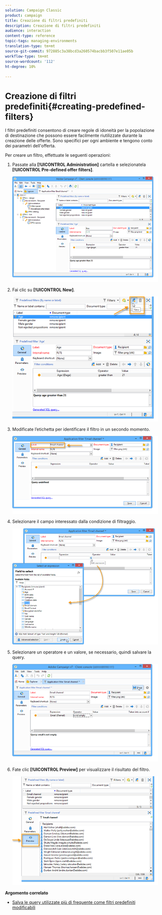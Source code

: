 ```yaml
---
solution: Campaign Classic
product: campaign
title: Creazione di filtri predefiniti
description: Creazione di filtri predefiniti
audience: interaction
content-type: reference
topic-tags: managing-environments
translation-type: tm+mt
source-git-commit: 972885c3a38bcd3a260574bacbb3f507e11ae05b
workflow-type: tm+mt
source-wordcount: '112'
ht-degree: 10%

---
```



# Creazione di filtri predefiniti{#creating-predefined-filters}

I filtri predefiniti consentono di creare regole di idoneità per la popolazione di destinazione che possono essere facilmente riutilizzate durante la creazione delle offerte. Sono specifici per ogni ambiente e tengono conto dei parametri dell&#39;offerta.

Per creare un filtro, effettuate le seguenti operazioni:

1. Passate alla **[!UICONTROL Administration]** cartella e selezionatela **[!UICONTROL Pre-defined offer filters]**.

   ![](assets/offer_filter_create_005.png)

1. Fai clic su **[!UICONTROL New]**.

   ![](assets/offer_filter_create_001.png)

1. Modificate l’etichetta per identificare il filtro in un secondo momento.

   ![](assets/offer_filter_create_002.png)

1. Selezionare il campo interessato dalla condizione di filtraggio.

   ![](assets/offer_filter_create_003.png)

1. Selezionare un operatore e un valore, se necessario, quindi salvare la query.

   ![](assets/offer_filter_create_004.png)

1. Fate clic **[!UICONTROL Preview]** per visualizzare il risultato del filtro.

   ![](assets/offer_filter_create_006.png)

**Argomento correlato**

* [Salva le query utilizzate più di frequente come filtri predefiniti modificabili](https://helpx.adobe.com/campaign/kb/simplifying-campaign-management-acc.html#Savefrequentlyusedqueriesaseditablepredefinedfilters)